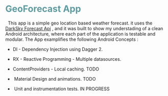 <!-- #######  YAY, I AM THE SOURCE EDITOR! #########-->
<h1 style="color: #5e9ca0;">GeoForecast App&nbsp;</h1>
<p>&nbsp; This app is a simple geo location based weather forecast. it uses&nbsp;the <a href="https://developer.forecast.io/">DarkSky Forecast Api</a>&nbsp;, and it&nbsp;was built to show&nbsp;my understading of a clean Android architecture, where each part of the application is testable and modular. The App examplifies the following Android Concepts :</p>
<ul>
<li>
<p>DI - Dependency Injection using Dagger 2.</p>
</li>
<li>RX - Reactive Programming - Multiple datasources.&nbsp;</li>
<li>
<p>ContentProviders - Local caching. TODO</p>
</li>
<li>
<p>&nbsp;Material Design and animations. TODO</p>
</li>
<li>
<p>&nbsp;Unit and instrumentation tests. IN PROGRESS</p>
</li>
</ul>
<p>&nbsp;</p>
<p>&nbsp;</p>
